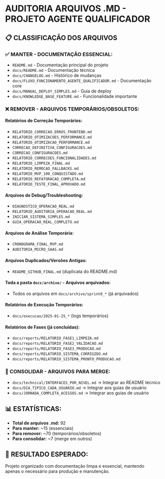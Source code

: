 # AUDITORIA ARQUIVOS .MD - PROJETO AGENTE QUALIFICADOR

## 📋 CLASSIFICAÇÃO DOS ARQUIVOS

### ✅ MANTER - DOCUMENTAÇÃO ESSENCIAL:
- `README.md` - Documentação principal do projeto
- `docs/README.md` - Documentação técnica
- `docs/CHANGELOG.md` - Histórico de mudanças
- `docs/FLUXO_FUNCIONAMENTO_AGENTE_QUALIFICADOR.md` - Documentação core
- `docs/MANUAL_DEPLOY_SIMPLES.md` - Guia de deploy
- `docs/KNOWLEDGE_BASE_FEATURE.md` - Funcionalidade importante

### ❌ REMOVER - ARQUIVOS TEMPORÁRIOS/OBSOLETOS:

#### Relatórios de Correção Temporários:
- `RELATORIO_CORRECAO_ERROS_FRONTEND.md`
- `RELATORIO_OTIMIZACOES_PERFORMANCE.md`
- `RELATORIO_OTIMIZACAO_PERFORMANCE.md`
- `CORRECAO_DEFINITIVA_CONFIGURACOES.md`
- `CORRECAO_CONFIGURACOES.md`
- `RELATORIO_CORRECOES_FUNCIONALIDADES.md`
- `RELATORIO_LIMPEZA_FINAL.md`
- `RELATORIO_REMOCAO_FALLBACKS.md`
- `RELATORIO_MVP_100_CONQUISTADO.md`
- `RELATORIO_REFATORACAO_COMPLETA.md`
- `RELATORIO_TESTE_FINAL_APROVADO.md`

#### Arquivos de Debug/Troubleshooting:
- `DIAGNOSTICO_OPERACAO_REAL.md`
- `RELATORIO_AUDITORIA_OPERACAO_REAL.md`
- `INICIAR_SISTEMA_SIMPLES.md`
- `GUIA_OPERACAO_REAL_COMPLETO.md`

#### Arquivos de Análise Temporária:
- `CRONOGRAMA_FINAL_MVP.md`
- `AUDITORIA_MICRO_SAAS.md`

#### Arquivos Duplicados/Versões Antigas:
- `README_GITHUB_FINAL.md` (duplicata do README.md)

#### Toda a pasta `docs/archive/` - Arquivos arquivados:
- Todos os arquivos em `docs/archive/sprint0_*` (já arquivados)

#### Relatórios de Execução Temporários:
- `docs/execucao/2025-01-25_*` (logs temporários)

#### Relatórios de Fases (já concluídas):
- `docs/reports/RELATORIO_FASE1_LIMPEZA.md`
- `docs/reports/RELATORIO_FASE2_VALIDACAO.md`
- `docs/reports/RELATORIO_FASE3_PRODUCAO.md`
- `docs/reports/RELATORIO_SISTEMA_CORRIGIDO.md`
- `docs/reports/RELATORIO_SISTEMA_PRONTO_PRODUCAO.md`

### 🔄 CONSOLIDAR - ARQUIVOS PARA MERGE:
- `docs/technical/INTERFACES_POR_NIVEL.md` → Integrar ao README técnico
- `docs/DIA_TIPICO_CADA_USUARIO.md` → Integrar aos guias de usuário
- `docs/JORNADA_COMPLETA_ACESSOS.md` → Integrar aos guias de usuário

## 📊 ESTATÍSTICAS:
- **Total de arquivos .md:** 92
- **Para manter:** ~15 (essenciais)
- **Para remover:** ~70 (temporários/obsoletos)
- **Para consolidar:** ~7 (merge em outros)

## 🎯 RESULTADO ESPERADO:
Projeto organizado com documentação limpa e essencial, mantendo apenas o necessário para produção e manutenção.


